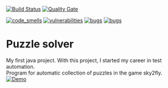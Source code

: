[![Build Status](https://travis-ci.org/shaburov/puzzle-solver.svg?branch=master)](https://travis-ci.org/shaburov/puzzle-solver) [![Quality Gate](https://sonarcloud.io/api/project_badges/measure?project=com.github.shaburov%3Apuzzle-solver&metric=alert_status)](https://sonarcloud.io/dashboard?id=com.github.shaburov%3Apuzzle-solver)

[![code_smells](https://sonarcloud.io/api/project_badges/measure?project=com.github.shaburov%3Apuzzle-solver&metric=code_smells&blinking=true)](https://sonarcloud.io/project/issues?id=com.github.shaburov%3Apuzzle-solver&resolved=false&types=CODE_SMELL) [![vulnerabilities](https://sonarcloud.io/api/project_badges/measure?project=com.github.shaburov%3Apuzzle-solver&metric=vulnerabilities&blinking=true)](https://sonarcloud.io/component_measures?id=com.github.shaburov%3Apuzzle-solver&metric=vulnerabilities) [![bugs](https://sonarcloud.io/api/project_badges/measure?project=com.github.shaburov%3Apuzzle-solver&metric=bugs&blinking=true)](https://sonarcloud.io/project/issues?id=com.github.shaburov%3Apuzzle-solver&resolved=false&types=BUG) [![bugs](https://sonarcloud.io/api/project_badges/measure?project=com.github.shaburov%3Apuzzle-solver&metric=coverage&blinking=true)](https://sonarcloud.io/component_measures?id=com.github.shaburov%3Apuzzle-solver&metric=coverage)


# Puzzle solver
My first java project. With this project, I started my career in test automation.   
Program for automatic collection of puzzles in the game sky2fly.   
[![Demo](https://j.gifs.com/N929LK.gif)](https://www.youtube.com/embed/B4bnkRW2L-4)
